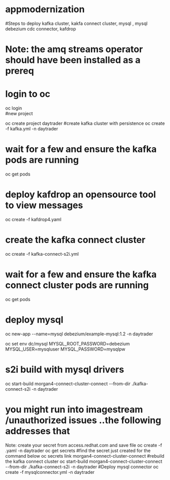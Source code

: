 # appmodernization

#Steps to deploy kafka cluster, kakfa connect cluster, mysql , mysql debezium cdc connector, kafdrop
# Note: the amq streams operator should have been installed as a prereq 
# login to oc
oc login  
#new project

oc create project daytrader
#create kafka cluster with persistence
oc create -f kafka.yml  -n daytrader
# wait for a few and ensure the kafka pods are running
 oc get pods
# deploy kafdrop an opensource tool to view messages
oc create -f kafdrop4.yaml
# create the kafka connect cluster
oc create -f kafka-connect-s2i.yml
# wait for a few and ensure the kafka connect cluster pods are running
 oc get pods
# deploy mysql
oc new-app --name=mysql debezium/example-mysql:1.2 -n daytrader

oc set env dc/mysql MYSQL_ROOT_PASSWORD=debezium  MYSQL_USER=mysqluser MYSQL_PASSWORD=mysqlpw
# s2i build with mysql drivers
  oc start-build morgan4-connect-cluster-connect --from-dir ./kafka-connect-s2i -n daytrader
  # you might run into imagestream /unauthorized issues ..the following addresses that
  Note: create your secret from access.redhat.com and save file
oc create -f <your secret file>.yaml -n daytrader
oc get secrets
#find the secret just created for the command below
 oc secrets link morgan4-connect-cluster-connect <your pull secret name>
#rebuild the kafka connect cluster
oc start-build morgan4-connect-cluster-connect --from-dir ./kafka-connect-s2i -n daytrader
#Deploy mysql connector
oc create -f mysqlconnector.yml -n daytrader
